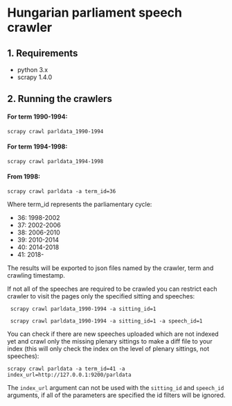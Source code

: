 # Hungarian parliament speech crawler

## 1. Requirements
- python 3.x
- scrapy 1.4.0

## 2. Running the crawlers


#### For term 1990-1994:

    scrapy crawl parldata_1990-1994

#### For term 1994-1998:

    scrapy crawl parldata_1994-1998

#### From 1998:

    scrapy crawl parldata -a term_id=36

Where term_id represents the parliamentary cycle:
* 36: 1998-2002
* 37: 2002-2006
* 38: 2006-2010
* 39: 2010-2014
* 40: 2014-2018
* 41: 2018-


The results will be exported to json files named by the crawler, term and crawling timestamp.


If not all of the speeches are required to be crawled you can restrict each crawler to visit the pages only the specified sitting and speeches:

     scrapy crawl parldata_1990-1994 -a sitting_id=1

     scrapy crawl parldata_1990-1994 -a sitting_id=1 -a speech_id=1

You can check if there are new speeches uploaded which are not indexed yet and crawl only the missing plenary sittings to make a diff file to your index (this will only check the index on the level of plenary sittings, not speeches):

    scrapy crawl parldata -a term_id=41 -a index_url=http://127.0.0.1:9200/parldata

The `index_url` argument can not be used with the `sitting_id` and `speech_id` arguments, if all of the parameters are specified the id filters will be ignored.
